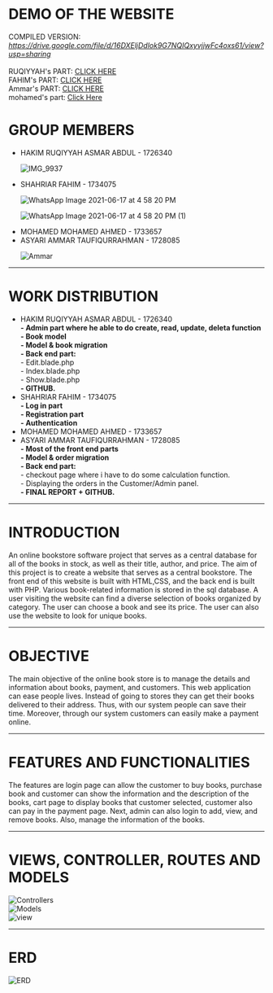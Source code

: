 <h1>DEMO OF THE WEBSITE</h1>

COMPILED VERSION: *https://drive.google.com/file/d/16DXEljDdlok9G7NQIQxyvjjwFc4oxs61/view?usp=sharing* <br><br>
RUQIYYAH's PART:
[CLICK HERE](https://drive.google.com/file/d/18yL5BIdF7TAO45sFWncHUu0P3iF1SAun/view?usp=drivesdk) <br>
FAHIM's PART: 
[CLICK HERE](https://drive.google.com/file/d/14mJ-_uSAdPjJlkTK0TU34R6qmzkOOnyd/view?usp=sharing) <br>
Ammar's PART: 
[CLICK HERE](https://drive.google.com/file/d/1UeSFnM8KlCMwuEyKgK--pEk7fOIgbZl7/view?usp=sharing) <br>
mohamed's part:
[Click Here](https://drive.google.com/file/d/1vVu3zAdYcpmDo1IYa5SM71EQSXBTg_f-/view?usp=sharing) <br>
<h1>GROUP MEMBERS</h1>
<ul>
<li>HAKIM RUQIYYAH ASMAR ABDUL - 1726340 </li>
  
  
  
  ![IMG_9937](https://user-images.githubusercontent.com/55779814/122029582-91b75d80-cdff-11eb-8ed2-c72595da0b5e.jpg)
<li>SHAHRIAR FAHIM - 1734075 </li>
  
  
  
  ![WhatsApp Image 2021-06-17 at 4 58 20 PM](https://user-images.githubusercontent.com/55779814/122408605-1b5c5c00-cfb5-11eb-94d7-59980da255ce.jpeg)
  
  
  
  ![WhatsApp Image 2021-06-17 at 4 58 20 PM (1)](https://user-images.githubusercontent.com/55779814/122408777-35963a00-cfb5-11eb-9722-0fb422938867.jpeg)
  
  

<li>MOHAMED MOHAMED AHMED - 1733657 </li>
<li>ASYARI AMMAR TAUFIQURRAHMAN - 1728085 </li>
  
  ![Ammar](https://user-images.githubusercontent.com/61781654/121995096-0034f500-cdd9-11eb-894d-d2886f91b528.PNG)
</ul>

<hr>
<h1>WORK DISTRIBUTION</h1>

<ul>
<li>HAKIM RUQIYYAH ASMAR ABDUL - 1726340 </li>
   <b>- Admin part where he able to do create, read, update, deleta function</b> <br>
  <b>- Book model</b> <br>
   <b>- Model & book migration</b> <br>
  <b>- Back end part:</b> <br>
    - Edit.blade.php <br>
    - Index.blade.php <br>
    - Show.blade.php <br>
    <b>- GITHUB.</b>
<li>SHAHRIAR FAHIM - 1734075 </li>
  <b>- Log in part</b> <br>
  <b>- Registration part</b> <br>
  <b>- Authentication</b> <br>
<li>MOHAMED MOHAMED AHMED - 1733657 </li>
<li>ASYARI AMMAR TAUFIQURRAHMAN - 1728085 </li>
  <b>- Most of the front end parts</b> <br>
  <b>- Model & order migration</b> <br>
  <b>- Back end part:</b> <br>
    - checkout page where i have to do some calculation function. <br>
    - Displaying the orders in the Customer/Admin panel. <br>
  <b>- FINAL REPORT + GITHUB.</b>
</ul>

<hr>
<h1>INTRODUCTION</h1>
<p> An online bookstore software project that serves as a central database for all of the books in stock, as well as their title, author, and price. The aim of this project is to create a website that serves as a central bookstore. The front end of this website is built with HTML,CSS, and the back end is built with PHP. Various book-related information is stored in the sql database. A user visiting the website can find a diverse selection of books organized by category. The user can choose a book and see its price. The user can also use the website to look for unique books.<br></p>
<hr>
<h1>OBJECTIVE</h1>
<p>The main objective of the online book store is to manage the details and information about books, payment, and customers. This web application can ease people lives. Instead of going to stores they can get their books delivered to their address. Thus, with our system people can save their time. Moreover, through our system customers can easily make a payment online.</p>
<hr>
<h1>FEATURES AND FUNCTIONALITIES</h1>
<p>The features are login page can allow the customer to buy books, purchase book and customer can show the information and the description of the books, cart page to display books that customer selected, customer also can pay in the payment page. Next, admin can also login to add, view, and remove books. Also, manage the information of the books.</p>
<hr>
<h1>VIEWS, CONTROLLER, ROUTES AND MODELS</h1>

![Controllers](https://user-images.githubusercontent.com/61781654/121979825-83e0e880-cdbd-11eb-924d-4b4ca758fa2a.PNG) <br>
![Models](https://user-images.githubusercontent.com/61781654/121979842-893e3300-cdbd-11eb-80e3-1030884c74a6.PNG) <br>
![view](https://user-images.githubusercontent.com/61781654/121979848-8ba08d00-cdbd-11eb-9f5a-461e27e8a13d.PNG) 
<hr>

<h1>ERD</h1>

![ERD](https://user-images.githubusercontent.com/61781654/121981625-97da1980-cdc0-11eb-8356-f9b4c52d057f.jpeg)
